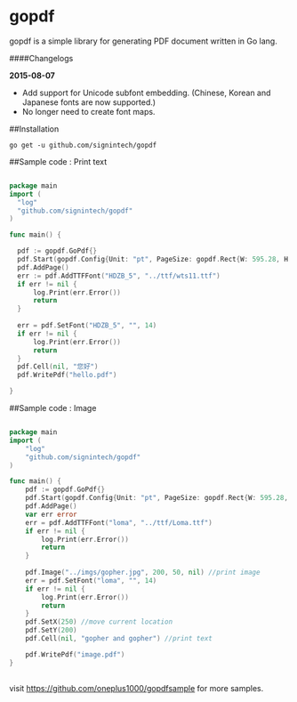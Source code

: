 gopdf
====

gopdf is a simple library for generating PDF document written in Go lang.


####Changelogs

**2015-08-07**

- Add support for Unicode subfont embedding. (Chinese, Korean and Japanese fonts are now supported.)
- No longer need to create font maps.


##Installation
 ```
 go get -u github.com/signintech/gopdf
 ```


##Sample code : Print text 

  ```go
  
  package main
  import (
	"log"
	"github.com/signintech/gopdf"
  )

  func main() {

    pdf := gopdf.GoPdf{}
    pdf.Start(gopdf.Config{Unit: "pt", PageSize: gopdf.Rect{W: 595.28, H: 841.89}}) //595.28, 841.89 = A4
    pdf.AddPage()
    err := pdf.AddTTFFont("HDZB_5", "../ttf/wts11.ttf")
    if err != nil {
        log.Print(err.Error())
        return
    }
    
    err = pdf.SetFont("HDZB_5", "", 14)
    if err != nil {
        log.Print(err.Error())
        return
    }
    pdf.Cell(nil, "您好")
    pdf.WritePdf("hello.pdf")

  }

  ```
  
##Sample code : Image
  
```go

package main
import (
	"log"
	"github.com/signintech/gopdf"
)

func main() {
	pdf := gopdf.GoPdf{}
	pdf.Start(gopdf.Config{Unit: "pt", PageSize: gopdf.Rect{W: 595.28, H: 841.89}}) //595.28, 841.89 = A4
	pdf.AddPage()
	var err error
	err = pdf.AddTTFFont("loma", "../ttf/Loma.ttf")
	if err != nil {
		log.Print(err.Error())
		return
	}
	
	pdf.Image("../imgs/gopher.jpg", 200, 50, nil) //print image
	err = pdf.SetFont("loma", "", 14)
	if err != nil {
		log.Print(err.Error())
		return
	}
	pdf.SetX(250) //move current location
	pdf.SetY(200)
	pdf.Cell(nil, "gopher and gopher") //print text

	pdf.WritePdf("image.pdf")
}
  
```
  
visit https://github.com/oneplus1000/gopdfsample for more samples.
